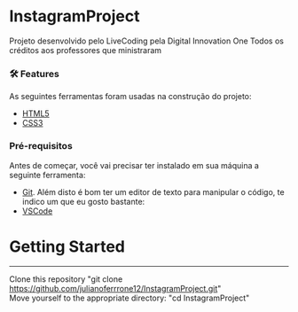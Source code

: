 # InstagramProject
Projeto desenvolvido pelo LiveCoding pela Digital Innovation One
Todos os créditos aos professores que ministraram


### 🛠 Features

As seguintes ferramentas foram usadas na construção do projeto:

- [HTML5](https://developer.mozilla.org/pt-BR/docs/Web/Guide/HTML/HTML5)
- [CSS3](https://developer.mozilla.org/pt-BR/docs/Web/CSS)

### Pré-requisitos

Antes de começar, você vai precisar ter instalado em sua máquina a seguinte ferramenta:<br />
- [Git](https://git-scm.com).
Além disto é bom ter um editor de texto para manipular o código, te indico um que eu gosto bastante:<br />
- [VSCode](https://code.visualstudio.com/)

# Getting Started
-----------------------------------
Clone this repository "git clone https://github.com/julianoferrrone12/InstagramProject.git" <br />
Move yourself to the appropriate directory: "cd InstagramProject"
